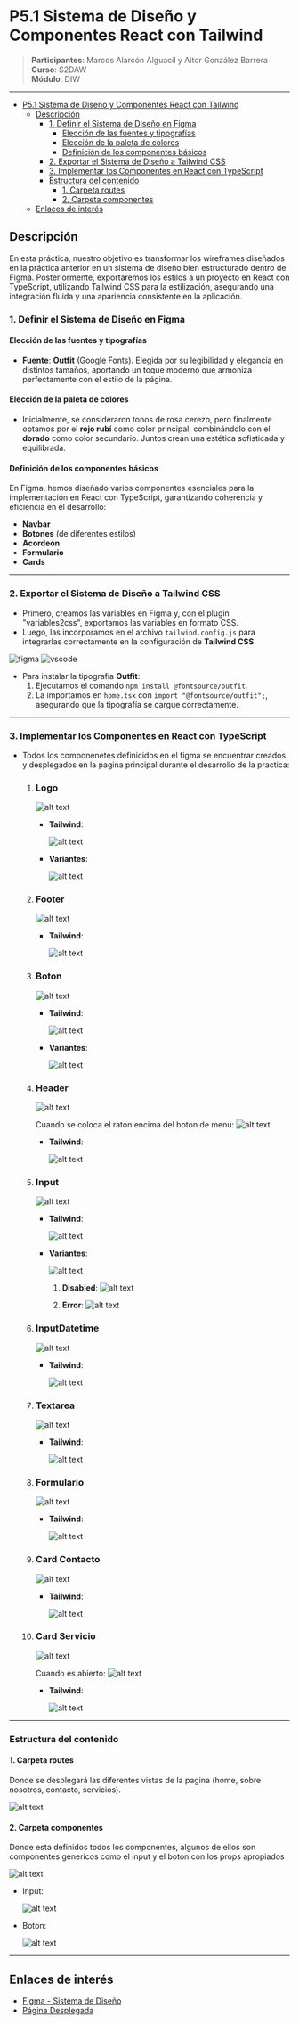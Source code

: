 # P5.1 Sistema de Diseño y Componentes React con Tailwind

> **Participantes**: Marcos Alarcón Alguacil y Aitor González Barrera  
> **Curso**: S2DAW  
> **Módulo**: DIW

---
- [P5.1 Sistema de Diseño y Componentes React con Tailwind](#p51-sistema-de-diseño-y-componentes-react-con-tailwind)
  - [Descripción](#descripción)
    - [1. Definir el Sistema de Diseño en Figma](#1-definir-el-sistema-de-diseño-en-figma)
      - [Elección de las fuentes y tipografías](#elección-de-las-fuentes-y-tipografías)
      - [Elección de la paleta de colores](#elección-de-la-paleta-de-colores)
      - [Definición de los componentes básicos](#definición-de-los-componentes-básicos)
    - [2. Exportar el Sistema de Diseño a Tailwind CSS](#2-exportar-el-sistema-de-diseño-a-tailwind-css)
    - [3. Implementar los Componentes en React con TypeScript](#3-implementar-los-componentes-en-react-con-typescript)
    - [Estructura del contenido](#estructura-del-contenido)
      - [1. Carpeta routes](#1-carpeta-routes)
      - [2. Carpeta componentes](#2-carpeta-componentes)
  - [Enlaces de interés](#enlaces-de-interés)


## Descripción

En esta práctica, nuestro objetivo es transformar los wireframes diseñados en la práctica anterior en un sistema de diseño bien estructurado dentro de Figma. Posteriormente, exportaremos los estilos a un proyecto en React con TypeScript, utilizando Tailwind CSS para la estilización, asegurando una integración fluida y una apariencia consistente en la aplicación.

### 1. Definir el Sistema de Diseño en Figma

#### Elección de las fuentes y tipografías

- **Fuente**: **Outfit** (Google Fonts). Elegida por su legibilidad y elegancia en distintos tamaños, aportando un toque moderno que armoniza perfectamente con el estilo de la página.

#### Elección de la paleta de colores

- Inicialmente, se consideraron tonos de rosa cerezo, pero finalmente optamos por el **rojo rubí** como color principal, combinándolo con el **dorado** como color secundario. Juntos crean una estética sofisticada y equilibrada.

#### Definición de los componentes básicos

En Figma, hemos diseñado varios componentes esenciales para la implementación en React con TypeScript, garantizando coherencia y eficiencia en el desarrollo:

- **Navbar**
- **Botones** (de diferentes estilos)
- **Acordeón**
- **Formulario**
- **Cards**

---

### 2. Exportar el Sistema de Diseño a Tailwind CSS

- Primero, creamos las variables en Figma y, con el plugin "variables2css", exportamos las variables en formato CSS.
- Luego, las incorporamos en el archivo `tailwind.config.js` para integrarlas correctamente en la configuración de **Tailwind CSS**.

![figma](public/readmeIMG/1.png) ![vscode](public/readmeIMG/2.png)

- Para instalar la tipografía **Outfit**:
  1. Ejecutamos el comando `npm install @fontsource/outfit`.
  2. La importamos en `home.tsx` con `import "@fontsource/outfit";`, asegurando que la tipografía se cargue correctamente.

---

### 3. Implementar los Componentes en React con TypeScript
- Todos los componenetes definicidos en el figma se encuentrar creados y desplegados en la pagina principal durante el desarrollo de la practica:
  1. ### Logo 
      ![alt text](public/readmeIMG/componentes/logoIMG.png)

        - **Tailwind**:  

          ![alt text](public/readmeIMG/tailwindComponentes/twLogoIMG.png)  

        - **Variantes**:  

          ![alt text](public/readmeIMG/variantesComponentes/variantesLogoIMG.png)

  2. ### Footer 
      ![alt text](public/readmeIMG/componentes/FooterIMG.png)
       - **Tailwind**: 

         ![alt text](public/readmeIMG/tailwindComponentes/twFooterIMG.png)  

  3. ### Boton 
      ![alt text](public/readmeIMG/componentes/BotonIMG.png)
       - **Tailwind**:

         ![alt text](public/readmeIMG/tailwindComponentes/twBotonIMG.png)   

        - **Variantes**:  

          ![alt text](public/readmeIMG/variantesComponentes/variantesBotonIMG.png)  
  
  4. ### Header 
      ![alt text](public/readmeIMG/componentes/HeaderIMG.png)
      
      Cuando se coloca el raton encima del boton de menu:
      ![alt text](public/readmeIMG/componentes/HeaderHoverIMG.png)
       - **Tailwind**: 
         
         ![alt text](public/readmeIMG/tailwindComponentes/twHeaderIMG.png)   
  
  5. ### Input 
      ![alt text](public/readmeIMG/componentes/InputIMG.png)
       - **Tailwind**: 
       
         ![alt text](public/readmeIMG/tailwindComponentes/twInputIMG.png)   

        - **Variantes**:  

          ![alt text](public/readmeIMG/variantesComponentes/variantesInputIMG.png)

           1. **Disabled**:
            ![alt text](public/readmeIMG/variantesComponentes/varianteInputDisabledIMG.png)

           2. **Error**:
            ![alt text](public/readmeIMG/variantesComponentes/varianteInputErrorIMG.png)      
  
  6. ### InputDatetime
      ![alt text](public/readmeIMG/componentes/InputDatetimeIMG.png)
       - **Tailwind**:
         
         ![alt text](public/readmeIMG/tailwindComponentes/twInputDatetimeIMG.png) 
  
  7. ### Textarea 
      ![alt text](public/readmeIMG/componentes/TextareaIMG.png)
       - **Tailwind**: 
         
         ![alt text](public/readmeIMG/tailwindComponentes/twTextareaIMG.png)  
  
  8. ### Formulario 
      ![alt text](public/readmeIMG/componentes/FormularioIMG.png)
       - **Tailwind**: 
         
         ![alt text](public/readmeIMG/tailwindComponentes/twFormularioIMG.png)  
  
  9.  ### Card Contacto 
      ![alt text](public/readmeIMG/componentes/CardContactoIMG.png)
       - **Tailwind**: 
         
         ![alt text](public/readmeIMG/tailwindComponentes/twCardContactoIMG.png)  
  
  10. ### Card Servicio

      ![alt text](public/readmeIMG/componentes/CardServicioIMG.png)

      Cuando es abierto:
      ![alt text](public/readmeIMG/componentes/CardServicioClickedIMG.png)

      - **Tailwind**:

        ![alt text](public/readmeIMG/tailwindComponentes/twCardServicioIMG.png)


 
---

  ### Estructura del contenido
   #### 1. Carpeta routes
   
   Donde se desplegará las diferentes vistas de la pagina (home, sobre nosotros, contacto, servicios).

  ![alt text](public\readmeIMG\estructuraCodigo\routesIMG.png)

   #### 2. Carpeta componentes
   
   Donde esta definidos todos los componentes, algunos de ellos son componentes genericos como el input y el boton con los props apropiados
   
  ![alt text](public\readmeIMG\estructuraCodigo\componentesIMG.png)

  - Input:
   
    ![alt text](public\readmeIMG\estructuraCodigo\inputIMG.png)

  - Boton:
   
    ![alt text](public\readmeIMG\estructuraCodigo\botonIMG.png)
---

## Enlaces de interés

- [Figma - Sistema de Diseño](https://www.figma.com/design/srUQoB3xW4sDIrtRejIMZ1/AIKO'S-ENTERPRISE-Compartido?node-id=0-1&t=cTlVJS7FUt53NKqT-1)
- [Página Desplegada]() 
